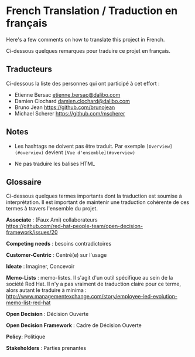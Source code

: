 # French Translation / Traduction en français

Here's a few comments on how to translate this project in French.

Ci-dessous quelques remarques pour traduire ce projet en français.


## Traducteurs

Ci-dessous la liste des personnes qui ont participé à cet effort :

* Etienne Bersac <etienne.bersac@dalibo.com>
* Damien Clochard <damien.clochard@dalibo.com>
* Bruno Jean <https://github.com/brunojean>
* Michael Scherer <https://github.com/mscherer>


## Notes

* Les hashtags ne doivent pas être traduit. Par exemple `[Overview](#overview)`
  devient `[Vue d'ensemble](#overview)` 

* Ne pas traduire les balises HTML

## Glossaire

Ci-dessous quelques termes importants dont la traduction est soumise à
interprétation. Il est important de maintenir une traduction cohérente de ces
termes à travers l'ensemble du projet.

**Associate** : (Faux Ami) collaborateurs  
https://github.com/red-hat-people-team/open-decision-framework/issues/20

**Competing needs** : besoins contradictoires

**Customer-Centric** : Centré(e) sur l'usage

**Ideate** : Imaginer, Concevoir

**Memo-Lists** : memo-listes. Il s'agit d'un outil spécifique au sein de la
société Red Hat. Il n'y a pas vraiment de traduction claire pour ce terme, alors
autant le traduire à minima :
http://www.managementexchange.com/story/employee-led-evolution-memo-list-red-hat

**Open Decision** : Décision Ouverte

**Open Decision Framework** : Cadre de Décision Ouverte

**Policy**: Politique

**Stakeholders** : Parties prenantes




